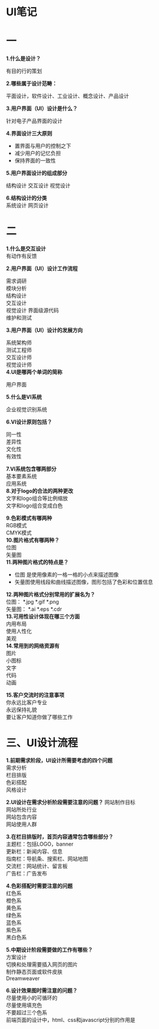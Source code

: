 # UI笔记
# 一
**1.什么是设计？**

有目的行的策划

**2.哪些属于设计范畴：**

平面设计，软件设计、工业设计、概念设计、产品设计

**3.用户界面（UI）设计是什么？**

针对电子产品界面的设计

**4.界面设计三大原则**

* 置界面与用户的控制之下
* 减少用户的记忆负担
* 保持界面的一致性
   
**5.用户界面设计的组成部分**

结构设计
交互设计
视觉设计



**6.结构设计的分类**  
系统设计
网页设计  

# 二  

**1.什么是交互设计**  
有动作有反馈  

**2.用户界面（UI）设计工作流程**

需求调研  
模块分析  
结构设计  
交互设计  
视觉设计 
界面级源代码  
维护和测试  

**3.用户界面（UI）设计的发展方向**  

系统架构师  
测试工程师  
交互设计师  
视觉设计师  
**4.UI是哪两个单词的简称**  

用户界面  

**5.什么是VI系统**  

企业视觉识别系统  

**6.VI设计原则包括？**  

同一性  
差异性  
文化性  
有效性  

**7.VI系统包含哪两部分**  
基本要素系统  
应用系统  
**8.对于logo的合法的两种更改**  
文字和logo组合等比例缩放  
文字和logo组合变成白色  

**9.色彩模式有哪两种**  
RGB模式  
CMYK模式  
**10.图片格式有哪两种？**  
位图  
矢量图  
**11.两种图片格式的特点是？**  
* 位图 是使用像素的一格一格的小点来描述图像  
* 矢量图使用线段和曲线描述图像，图形包括了色彩和位置信息  

**12.两种图片格式分别常用的扩展名为？**  
位图： *.jpg  *.gif  *.png  
矢量图：  *.ai  *.eps  *.cdr   
**13.可用性设计体现在哪三个方面**  
内用布局  
使用人性化  
美观  
**14.常用到的网络资源有**  
图片  
小图标  
文字  
代码  
动画  

**15.客户交流时的注意事项**  
你永远比客户专业  
永远保持礼貌  
要让客户知道你做了哪些工作  



# 三、UI设计流程

**1.前期需求阶段，UI设计所需要考虑的四个问题**  
需求分析  
栏目排版  
色彩搭配  
风格设计  

**2.UI设计在需求分析阶段需要注意的问题？**
网站制作目标  
网站所处行业  
网站包含内容  
网站使用人群  

**3.在栏目排版时，首页内容通常包含哪些部分？**  
主题栏：包括LOGO，banner  
更新栏：新闻内容、信息  
指南栏：导航条、搜索栏、网站地图  
交流栏：网站统计、留言板  
广告栏：广告发布  

**4.色彩搭配时需要注意的问题**  
红色系  
橙色系  
黄色系  
绿色系  
蓝色系   
紫色系  
黑白色系  

**5.中期设计阶段需要做的工作有哪些？**  
方案设计  
切换和处理需要插入网页的图片  
制作静态页面或软件皮肤  
Dreamweaver  

**6.设计效果图时需注意的问题？**  
 尽量使用小的可循环的  
 尽量使用填充色  
 不要超过三个色系  
前端页面的设计中，html、css和javascript分别的作用是
